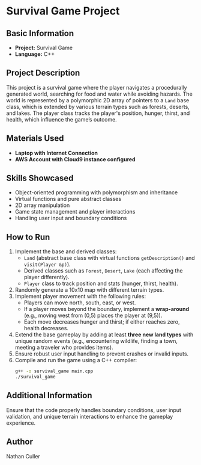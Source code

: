 # Survival Game Project

## Basic Information
- **Project:** Survival Game
- **Language:** C++

## Project Description
This project is a survival game where the player navigates a procedurally generated world, searching for food and water while avoiding hazards. The world is represented by a polymorphic 2D array of pointers to a `Land` base class, which is extended by various terrain types such as forests, deserts, and lakes. The player class tracks the player's position, hunger, thirst, and health, which influence the game’s outcome.

## Materials Used
- **Laptop with Internet Connection**
- **AWS Account with Cloud9 instance configured**

## Skills Showcased
- Object-oriented programming with polymorphism and inheritance
- Virtual functions and pure abstract classes
- 2D array manipulation
- Game state management and player interactions
- Handling user input and boundary conditions

## How to Run
1. Implement the base and derived classes:
   - `Land` (abstract base class with virtual functions `getDescription()` and `visit(Player &p)`).
   - Derived classes such as `Forest`, `Desert`, `Lake` (each affecting the player differently).
   - `Player` class to track position and stats (hunger, thirst, health).
2. Randomly generate a 10x10 map with different terrain types.
3. Implement player movement with the following rules:
   - Players can move north, south, east, or west.
   - If a player moves beyond the boundary, implement a **wrap-around** (e.g., moving west from (0,5) places the player at (9,5)).
   - Each move decreases hunger and thirst; if either reaches zero, health decreases.
4. Extend the base gameplay by adding at least **three new land types** with unique random events (e.g., encountering wildlife, finding a town, meeting a traveler who provides items).
5. Ensure robust user input handling to prevent crashes or invalid inputs.
6. Compile and run the game using a C++ compiler:
   ```sh
   g++ -o survival_game main.cpp
   ./survival_game
   ```

## Additional Information
Ensure that the code properly handles boundary conditions, user input validation, and unique terrain interactions to enhance the gameplay experience.

## Author
Nathan Culler
